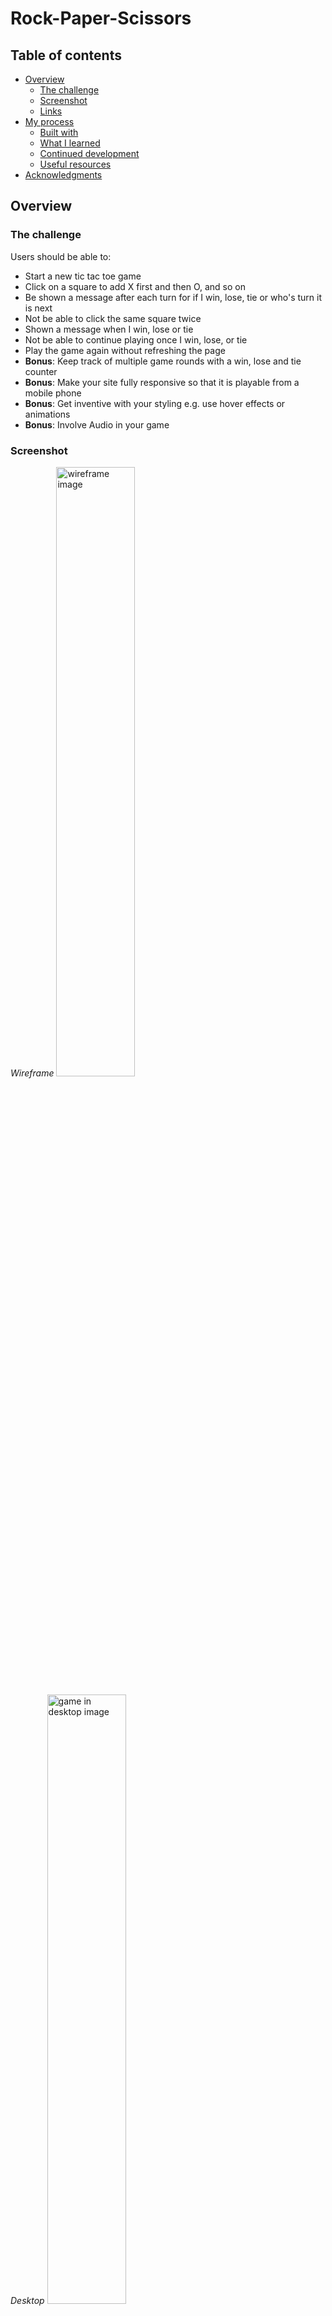 # Rock-Paper-Scissors

## Table of contents

- [Overview](#overview)
  - [The challenge](#the-challenge)
  - [Screenshot](#screenshot)
  - [Links](#links)
- [My process](#my-process)
  - [Built with](#built-with)
  - [What I learned](#what-i-learned)
  - [Continued development](#continued-development)
  - [Useful resources](#useful-resources)
- [Acknowledgments](#acknowledgments)

## Overview

### The challenge

Users should be able to:

- Start a new tic tac toe game
- Click on a square to add X first and then O, and so on
- Be shown a message after each turn for if I win, lose, tie or who's turn it is next
- Not be able to click the same square twice
- Shown a message when I win, lose or tie
- Not be able to continue playing once I win, lose, or tie
- Play the game again without refreshing the page
- **Bonus**: Keep track of multiple game rounds with a win, lose and tie counter
- **Bonus**: Make your site fully responsive so that it is playable from a mobile phone
- **Bonus**: Get inventive with your styling e.g. use hover effects or animations
- **Bonus**: Involve Audio in your game

### Screenshot
*Wireframe*
<img src="Screenshot\Wireframe 1.png" alt ="wireframe image" width="50%">

*Desktop*
<img src="Screenshot\game-desktop-3.png" alt ="game in desktop image" height="50%">

*Tablet*
<img src="Screenshot\game-tablet.jpg" alt ="game in tablet image" width="50%">

*Mobile*
<img src="Screenshot\game-mobile.jpg" alt ="game in mobile image" width="40%">

### Links

- Solution URL: [Github Solution](https://github.com/woodsdeshe/Tic-Tac-Toe)
- Live Site URL: [Tic Tac Toe Deployed Site](https://woodsdeshe.github.io/Tic-Tac-Toe/)

## My process

### Built with

- ![](	https://img.shields.io/badge/HTML5-E34F26?style=for-the-badge&logo=html5&logoColor=white
)
- ![](https://img.shields.io/badge/CSS3-1572B6?style=for-the-badge&logo=css3&logoColor=white
)
- ![](https://img.shields.io/badge/Bootstrap-563D7C?style=for-the-badge&logo=bootstrap&logoColor=white)
- ![](https://img.shields.io/badge/JavaScript-F7DF1E?style=for-the-badge&logo=javascript&logoColor=black
)
- ![](https://img.shields.io/badge/GitHub-100000?style=for-the-badge&logo=github&logoColor=white
)
- ![](https://img.shields.io/badge/Google_chrome-4285F4?style=for-the-badge&logo=Google-chrome&logoColor=white
)
- ![](https://img.shields.io/badge/prettier-1A2C34?style=for-the-badge&logo=prettier&logoColor=F7BA3E)

### What I learned
- I struggled with how to handle the reset function and how to reset all of the pieces on the board when the reset button is clicked. After helping another classmate, I realized that I could use forEach to remove all of the square content. I was also able to incorporate the classList method that we practiced in class to remove the styling that was being added on the board.
```js
//This function resets the game
function resetGame() {
  tile.forEach((square) => {
    square.textContent = "";
    square.classList.remove("x-symbol");
    square.classList.remove("o-symbol");
  });
  message.textContent = "Press Start to Play";
  currentPlayer = "X";
  gameOver = false;
}
```
```css
.x-symbol {
    color: #b87bf1;
    background-color: #b87bf152;
}

.o-symbol {
    color: #53f0c1;
    background-color: #53f0c18c;
}
```
- I also had some difficulties trying to incorporate simple resposive design in my code and had to do a creash course in Bootstrap in order to simplify the proces. Being able to figure out how to recreate my game board using Boostrap was challenging but very rewarding.
```html
 <div class="container game-board">
            <div class="row">
              <div class="col-4">
                <div class="tile square-1"></div>
              </div>
              <div class="col-4">
                <div class="tile square-2"></div>
              </div>
              <div class="col-4">
                <div class="tile square-3"></div>
              </div>
            </div>
```
- Utlilzing the things that I learned within Bootstrap, I was able to add additional styling to the code, so that the game could respond well on mobile devices.
```css
@media (max-width: 767px) {
  .scoreboard {
    width: 150px;
    font-size: 16px;
  }

  .score-x,
  .score-o {
    font-size: 1.5em;
  }

  .game-board {
    margin: 10px;
  }

  .tile {
    width: 100px;
    height: 100px;
    font-size: 30px;
  }

  .startBtn,
  .reset-btn {
    font-size: 16px;
    padding: 5px 10px;
  }
}
```
 

### Continued development

- Array methods: I was able to discover more methods for arays like the .every method, but it was still something that I struggled to incorporate into my code. I hope to be able to use these methods more for future projects.

- Bootstrap: It was so helpful being able to use this framework within my code. I want to explore it more and see how I can use it to create more interesting and simple UX/UI for future and current projects

### Useful resources

- [Switch Case is Java](https://stackoverflow.com/questions/70918707/cannot-get-java-switch-statement-in-my-rock-paper-scissors-game-to-work-properly) - This thread in Stackoverflow helped me to figure out how to implement switch case within my game
- [MDN](https://developer.mozilla.org/en-US/) - This site helped me with understanding certain methods for arrays and how to utitlize them in my code

## Acknowledgments

I want to give a shout out to Dominique C. and Claire! By collaborating with them, I was able to practice effective communication and different ways of problem solving and debugging.

I also want to thank Dominique C. (again) and Suresh for letting me know about Bootstrap and helping me find the right documentation =.
